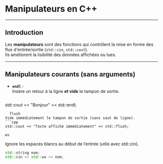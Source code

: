 # Manipulateurs en C++

---

## Introduction

Les **manipulateurs** sont des fonctions qui contrôlent la mise en forme des flux d'entrée/sortie (`std::cin`, `std::cout`).  
Ils améliorent la lisibilité des données affichées ou lues.

---

## Manipulateurs courants (sans arguments)

- **`endl`** :  
Insère un retour à la ligne **et vide** le tampon de sortie.

  ```cpp
std::cout << "Bonjour" << std::endl;
  ```
    flush
Vide immédiatement le tampon de sortie (sans saut de ligne).
```cpp
std::cout << "Texte affiché immédiatement" << std::flush;
```
    ws
Ignore les espaces blancs au début de l’entrée (utile avec std::cin).
```cpp
std::string nom;
std::cin >> std::ws >> nom;
```
